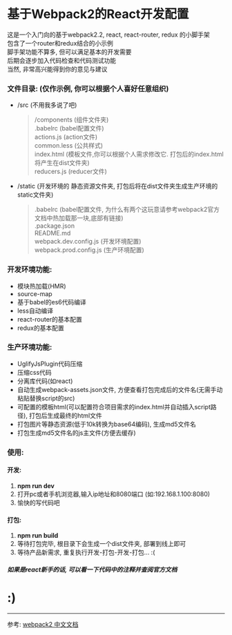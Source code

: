 # 基于Webpack2的React开发配置

这是一个入门向的基于webpack2.2, react, react-router, redux 的小脚手架</br>
包含了一个router和redux结合的小示例</br>
脚手架功能不算多, 但可以满足基本的开发需要</br>
后期会逐步加入代码检查和代码测试功能</br>
当然, 非常高兴能得到你的意见与建议

### 文件目录: (仅作示例, 你可以根据个人喜好任意组织)
+ /src (不用我多说了吧)
    > /components (组件文件夹)<br>
    > .babelrc (babel配置文件)<br>
    > actions.js (action文件)<br>
    > common.less (公共样式)<br>
    > index.html (模板文件,你可以根据个人需求修改它. 打包后的index.html将产生在dist文件夹)<br>
    > reducers.js (reducer文件)<br>
+ /static (开发环境的 静态资源文件夹, 打包后将在dist文件夹生成生产环境的static文件夹)
    > .babelrc (babel配置文件, 为什么有两个这玩意请参考webpack2官方文档中热加载那一块,底部有链接)<br>
    > .package.json <br>
    > README.md <br>
    > webpack.dev.config.js (开发环境配置) <br>
    > webpack.prod.config.js (生产环境配置) <br>
  

### 开发环境功能:
*   模块热加载(HMR)
*   source-map
*   基于babel的es6代码编译
*   less自动编译
*   react-router的基本配置
*   redux的基本配置

### 生产环境功能:
*   UglifyJsPlugin代码压缩
*   压缩css代码
*   分离库代码(如react)
*   自动生成webpack-assets.json文件, 方便查看打包完成后的文件名(无需手动粘贴替换script的src)
*   可配置的模板html(可以配置符合项目需求的index.html并自动插入script路径), 打包后生成最终的html文件
*   打包图片等静态资源(低于10k转换为base64编码), 生成md5文件名
*   打包生成md5文件名的js主文件(方便去缓存)

### 使用:

#### 开发: 
1.  **npm run dev** 
2.  打开pc或者手机浏览器,输入ip地址和8080端口 (如:192.168.1.100:8080)
3.  愉快的写代码吧

#### 打包:
1.  **npm run build** 
2.  等待打包完毕, 根目录下会生成一个dist文件夹, 部署到线上即可
3.  等待产品新需求, 重复执行开发-打包-开发-打包...   :(

##### 如果是react新手的话, 可以看一下代码中的注释并查阅官方文档

# :)
---------------------------------------
参考: <a href="https://doc.webpack-china.org/concepts/">webpack2 中文文档</a>